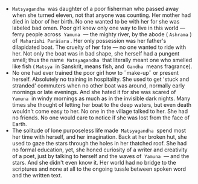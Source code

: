 - `Matsyagandha`  was daughter of a poor fisherman who passed away when she turned eleven, not that anyone was counting. Her mother had died in labor of her birth. No one wanted to be with her for she was labeled bad omen. Poor girl knew only one way to live in this world — ferry people across  `Yamuna`  — the mighty river, by the abode ( `Ashrama` ) of  `Maharishi Parāśara` . Her only possession was her father's dilapidated boat. The cruelty of her fate — no one wanted to ride with her. Not only the boat was in bad shape, she herself had a pungent smell; thus the name  `Matsyagandha`  that literally meant one who smelled like fish ( `Matsya`  in Sanskrit, means fish, and  `Gandha`  means fragrance).
- No one had ever trained the poor girl how to ˝make-up˝ or present herself. Absolutely no training in hospitality. She used to get 'stuck and stranded' commuters when no other boat was around, normally early mornings or late evenings. And she hated it for she was scared of  `Yamuna`  in windy mornings as much as in the invisible dark nights. Many times she thought of letting her boat to the deep waters, but even death wouldn't come easy to her. No one in the village talked to her. She had no friends. No one would care to notice if she was lost from the face of Earth.
- The solitude of lone purposeless life made  `Matsyagandha`  spend most her time with herself, and her imagination. Back at her broken hut, she used to gaze the stars through the holes in her thatched roof. She had no formal education, yet, she honed curiosity of a writer and creativity of a poet, just by talking to herself and the waves of  `Yamuna`  — and the stars. And she didn't even know it. Her world had no bridge to the scriptures and none at all to the ongoing tussle between spoken word and the written text.
